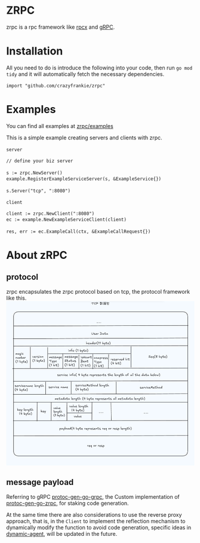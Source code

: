 # ZRPC

zrpc is a rpc framework like [rpcx](https://github.com/smallnest/rpcx) and [gRPC](https://github.com/grpc/grpc-go).

# Installation
All you need to do is introduce the following into your code, then run `go mod tidy` and it will automatically fetch the necessary dependencies.
```
import "github.com/crazyfrankie/zrpc"
```

# Examples
You can find all examples at [zrpc/examples](https://github.com/crazyfrankie/zrpc/tree/master/examples)

This is a simple example creating servers and clients with zrpc.

`server`
```
// define your biz server

s := zrpc.NewServer()
example.RegisterExampleServiceServer(s, &ExampleService{})

s.Server("tcp", ":8080")
```
`client`
```
client := zrpc.NewClient(":8080")
ec := example.NewExampleServiceClient(client)

res, err := ec.ExampleCall(ctx, &ExampleCallRequest{})
```

# About zRPC
## protocol 
zrpc encapsulates the zrpc protocol based on tcp, the protocol framework like this.
![img.png](image/img.png)

## message payload
Referring to gRPC [protoc-gen-go-grpc](https://github.com/grpc/grpc-go/tree/master/cmd/protoc-gen-go-grpc), the
Custom implementation of [protoc-gen-go-zrpc](https://github.com/crazyfrankie/zrpc/tree/master/cmd/protoc-gen-go-zrpc), for staking code generation.

At the same time there are also considerations to use the reverse proxy approach, that is, in the `Client` to implement the reflection mechanism to dynamically modify the function to avoid code generation, specific ideas in [dynamic-agent](https://github.com/crazyfrankie/dynamic-agent), will be updated in the future.